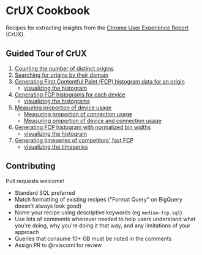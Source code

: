 # CrUX Cookbook

Recipes for extracting insights from the [Chrome User Experience Report](developers.google.com/web/tools/chrome-user-experience-report/) (CrUX).

## Guided Tour of CrUX

1. [Counting the number of distinct origins](https://bigquery.cloud.google.com/savedquery/920398604589:a3f1c0c2440f481b9cf7ddb082726f50)
2. [Searching for origins by their domain](https://bigquery.cloud.google.com/savedquery/920398604589:15e6809044844a638d24fdcfef2fd690)
3. [Generating First Contentful Paint (FCP) histogram data for an origin](https://bigquery.cloud.google.com/savedquery/920398604589:b7493f9a2d21445db152ee9fac8cbbde)
    - [visualizing the histogram](https://docs.google.com/spreadsheets/d/1oFpRt3dJJqHr6dMEotzIcS289wXDgXAuS6Qnn2hYCjE/edit?usp=sharing)
4. [Generating FCP histograms for each device](https://bigquery.cloud.google.com/savedquery/920398604589:3ae19b10ebfa4845bb67ce14feec0b8a)
    - [visualizing the histograms](https://docs.google.com/spreadsheets/d/1oFpRt3dJJqHr6dMEotzIcS289wXDgXAuS6Qnn2hYCjE/edit#gid=1947313197)
5. [Measuring proportion of device usage](https://bigquery.cloud.google.com/savedquery/920398604589:0d8c9393198b48d6892cc209fbc2b131)
    - [Measuring proportion of connection usage](https://bigquery.cloud.google.com/savedquery/920398604589:08a5b022fb6740aba0fc3ad818169146)
    - [Measuring proportion of device and connection usage](https://bigquery.cloud.google.com/savedquery/920398604589:da87c0f06bf8488b83735271ddbba0ef)
6. [Generating FCP histogram with normalized bin widths](https://bigquery.cloud.google.com/savedquery/920398604589:52cfec3eb5794f26833f1cb7636a764f)
    - [visualizing the histogram](https://docs.google.com/spreadsheets/d/1oFpRt3dJJqHr6dMEotzIcS289wXDgXAuS6Qnn2hYCjE/edit#gid=1214287754)
7. [Generating timeseries of competitors' fast FCP](https://bigquery.cloud.google.com/savedquery/920398604589:75c646a625544b6f8e76b7b017dca80c)
    - [visualizing the timeseries](https://docs.google.com/spreadsheets/d/1oFpRt3dJJqHr6dMEotzIcS289wXDgXAuS6Qnn2hYCjE/edit#gid=208026229)


## Contributing

Pull requests welcome!

- Standard SQL preferred
- Match formatting of existing recipes ("Format Query" on BigQuery doesn't always look good)
- Name your recipe using descriptive keywords (eg `median-fcp.sql`)
- Use lots of comments whenever needed to help users understand what you're doing, why you're doing it that way, and any limitations of your approach
- Queries that consume 10+ GB must be noted in the comments
- Assign PR to @rviscomi for review
